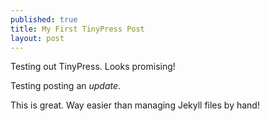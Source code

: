 ```yaml
---
published: true
title: My First TinyPress Post
layout: post
---
```

Testing out TinyPress. Looks promising!

Testing posting an *update*.

This is great. Way easier than managing Jekyll files by hand!